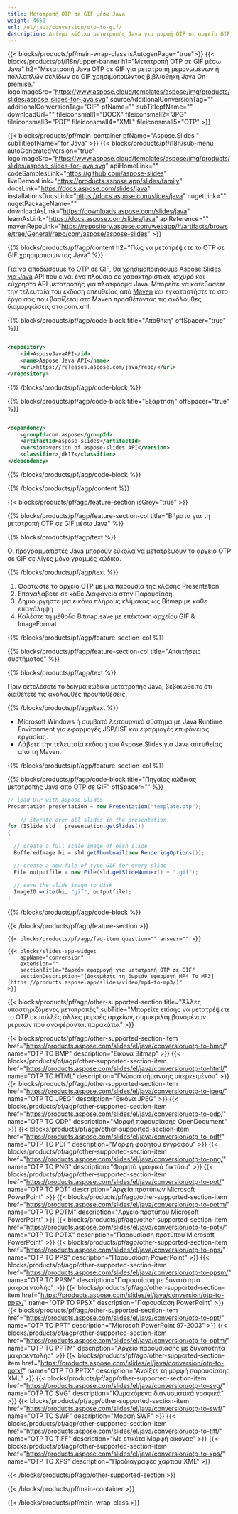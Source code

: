 ```yaml
---
title: Μετατροπή OTP σε GIF μέσω Java
weight: 4650
url: /el/java/conversion/otp-to-gif/ 
description: Δείγμα κώδικα μετατροπής Java για μορφή OTP σε αρχείο GIF. Χρησιμοποιήστε αυτό το παράδειγμα κώδικα για να εξαγάγετε παρουσιάσεις PowerPoint & OpenOffice σε GIF σε οποιαδήποτε εφαρμογή που βασίζεται σε Web ή Desktop Java.
---
```


{{< blocks/products/pf/main-wrap-class isAutogenPage="true">}}
{{< blocks/products/pf/i18n/upper-banner h1="Μετατροπή OTP σε GIF μέσω Java" h2="Μετατροπή Java OTP σε GIF για μετατροπή μεμονωμένων ή πολλαπλών σελίδων σε GIF χρησιμοποιώντας βιβλιοθήκη Java On-premise." logoImageSrc="https://www.aspose.cloud/templates/aspose/img/products/slides/aspose_slides-for-java.svg" sourceAdditionalConversionTag="" additionalConversionTag="GIF" pfName="" subTitlepfName="" downloadUrl="" fileiconsmall1="DOCX" fileiconsmall2="JPG" fileiconsmall3="PDF" fileiconsmall4="XML" fileiconsmall5="OTP" >}}

{{< blocks/products/pf/main-container pfName="Aspose.Slides " subTitlepfName="for Java" >}}
{{< blocks/products/pf/i18n/sub-menu autoGeneratedVersion="true" logoImageSrc="https://www.aspose.cloud/templates/aspose/img/products/slides/aspose_slides-for-java.svg" apiHomeLink="" codeSamplesLink="https://github.com/aspose-slides" liveDemosLink="https://products.aspose.app/slides/family" docsLink="https://docs.aspose.com/slides/java" installationsDocsLink="https://docs.aspose.com/slides/java" nugetLink="" nugetPackageName="" downloadAsLink="https://downloads.aspose.com/slides/java" learnAsLink="https://docs.aspose.com/slides/java" apiReference="" mavenRepoLink="https://repository.aspose.com/webapp/#/artifacts/browse/tree/General/repo/com/aspose/aspose-slides" >}}

{{% blocks/products/pf/agp/content h2="Πώς να μετατρέψετε το OTP σε GIF χρησιμοποιώντας Java" %}}

 Για να αποδώσουμε το OTP σε GIF, θα χρησιμοποιήσουμε
 [Aspose.Slides για Java](https://products.aspose.com/slides/el/java/)
 API που είναι ένα πλούσιο σε χαρακτηριστικά, ισχυρό και εύχρηστο API μετατροπής για πλατφόρμα Java. Μπορείτε να κατεβάσετε την τελευταία του έκδοση απευθείας από
 [Maven](https://repository.aspose.com/webapp/#/artifacts/browse/tree/General/repo/com/aspose/aspose-slides)
 και εγκαταστήστε το στο έργο σας που βασίζεται στο Maven προσθέτοντας τις ακόλουθες διαμορφώσεις στο pom.xml.

{{% blocks/products/pf/agp/code-block title="Αποθήκη" offSpacer="true" %}}

```xml

<repository>
    <id>AsposeJavaAPI</id>
    <name>Aspose Java API</name>
    <url>https://releases.aspose.com/java/repo/</url>
</repository>

```

{{% /blocks/products/pf/agp/code-block %}}

{{% blocks/products/pf/agp/code-block title="Εξάρτηση" offSpacer="true" %}}

```xml

<dependency>
    <groupId>com.aspose</groupId>
    <artifactId>aspose-slides</artifactId>
    <version>version of aspose-slides API</version>
    <classifier>jdk17</classifier>
</dependency>
```

{{% /blocks/products/pf/agp/code-block %}}

{{% /blocks/products/pf/agp/content %}}

{{< blocks/products/pf/agp/feature-section isGrey="true" >}}

{{% blocks/products/pf/agp/feature-section-col title="Βήματα για τη μετατροπή OTP σε GIF μέσω Java" %}}

{{% blocks/products/pf/agp/text %}}

 Οι προγραμματιστές Java μπορούν εύκολα να μετατρέψουν το αρχείο OTP σε GIF σε λίγες μόνο γραμμές κώδικα.

{{% /blocks/products/pf/agp/text %}}

1. Φορτώστε το αρχείο OTP με μια παρουσία της κλάσης Presentation
1. Επαναλάβετε σε κάθε Διαφάνεια στην Παρουσίαση
1. Δημιουργήστε μια εικόνα πλήρους κλίμακας ως Bitmap με κάθε επανάληψη
1. Καλέστε τη μέθοδο Bitmap.save με επέκταση αρχείου GIF & ImageFormat

{{% /blocks/products/pf/agp/feature-section-col %}}

{{% blocks/products/pf/agp/feature-section-col title="Απαιτήσεις συστήματος" %}}

{{% blocks/products/pf/agp/text %}}

 Πριν εκτελέσετε το δείγμα κώδικα μετατροπής Java, βεβαιωθείτε ότι διαθέτετε τις ακόλουθες προϋποθέσεις.

{{% /blocks/products/pf/agp/text %}}

- Microsoft Windows ή συμβατό λειτουργικό σύστημα με Java Runtime Environment για εφαρμογές JSP/JSF και εφαρμογές επιφάνειας εργασίας.
- Λάβετε την τελευταία έκδοση του Aspose.Slides για Java απευθείας από τη Maven.

{{% /blocks/products/pf/agp/feature-section-col %}}

{{% blocks/products/pf/agp/code-block title="Πηγαίος κώδικας μετατροπής Java από OTP σε GIF" offSpacer="" %}}

```cs
// load OTP with Aspose.Slides
Presentation presentation = new Presentation("template.otp");
   
    // iterate over all slides in the presentation
for (ISlide sld : presentation.getSlides()) 
{
  
  // create a full scale image of each slide
  BufferedImage bi = sld.getThumbnail(new RenderingOptions());

  // create a new file of type GIF for every slide
  File outputfile = new File(sld.getSlideNumber() + ".gif");
  
  // save the slide image to disk
  ImageIO.write(bi, "gif", outputfile);
}   

```

{{% /blocks/products/pf/agp/code-block %}}

{{< /blocks/products/pf/agp/feature-section >}}

    {{< blocks/products/pf/agp/faq-item question="" answer="" >}}
 

<!-- aboutfile Starts -->

<!-- aboutfile Ends -->

    {{< blocks/slides-app-widget 
        appName="conversion"
        extension=""
        sectionTitle="Δωρεάν εφαρμογή για μετατροπή OTP σε GIF" 
        sectionDescription="[Δοκιμάστε τη δωρεάν εφαρμογή MP4 To MP3](https://products.aspose.app/slides/video/mp4-to-mp3/)" 
    >}}
    
{{< blocks/products/pf/agp/other-supported-section title="Άλλες υποστηριζόμενες μετατροπές" subTitle="Μπορείτε επίσης να μετατρέψετε το OTP σε πολλές άλλες μορφές αρχείων, συμπεριλαμβανομένων μερικών που αναφέρονται παρακάτω." >}}

{{< blocks/products/pf/agp/other-supported-section-item href="https://products.aspose.com/slides/el/java/conversion/otp-to-bmp/" name="OTP TO BMP" description="Εικόνα Bitmap" >}}
{{< blocks/products/pf/agp/other-supported-section-item href="https://products.aspose.com/slides/el/java/conversion/otp-to-html/" name="OTP TO HTML" description="Γλώσσα σήμανσης υπερκειμένου" >}}
{{< blocks/products/pf/agp/other-supported-section-item href="https://products.aspose.com/slides/el/java/conversion/otp-to-jpeg/" name="OTP TO JPEG" description="Εικόνα JPEG" >}}
{{< blocks/products/pf/agp/other-supported-section-item href="https://products.aspose.com/slides/el/java/conversion/otp-to-odp/" name="OTP TO ODP" description="Μορφή παρουσίασης OpenDocument" >}}
{{< blocks/products/pf/agp/other-supported-section-item href="https://products.aspose.com/slides/el/java/conversion/otp-to-pdf/" name="OTP TO PDF" description="Μορφή φορητού εγγράφου" >}}
{{< blocks/products/pf/agp/other-supported-section-item href="https://products.aspose.com/slides/el/java/conversion/otp-to-png/" name="OTP TO PNG" description="Φορητά γραφικά δικτύου" >}}
{{< blocks/products/pf/agp/other-supported-section-item href="https://products.aspose.com/slides/el/java/conversion/otp-to-pot/" name="OTP TO POT" description="Αρχεία προτύπων Microsoft PowerPoint" >}}
{{< blocks/products/pf/agp/other-supported-section-item href="https://products.aspose.com/slides/el/java/conversion/otp-to-potm/" name="OTP TO POTM" description="Αρχείο προτύπου Microsoft PowerPoint" >}}
{{< blocks/products/pf/agp/other-supported-section-item href="https://products.aspose.com/slides/el/java/conversion/otp-to-potx/" name="OTP TO POTX" description="Παρουσίαση προτύπου Microsoft PowerPoint" >}}
{{< blocks/products/pf/agp/other-supported-section-item href="https://products.aspose.com/slides/el/java/conversion/otp-to-pps/" name="OTP TO PPS" description="Παρουσίαση PowerPoint" >}}
{{< blocks/products/pf/agp/other-supported-section-item href="https://products.aspose.com/slides/el/java/conversion/otp-to-ppsm/" name="OTP TO PPSM" description="Παρουσίαση με δυνατότητα μακροεντολής" >}}
{{< blocks/products/pf/agp/other-supported-section-item href="https://products.aspose.com/slides/el/java/conversion/otp-to-ppsx/" name="OTP TO PPSX" description="Παρουσίαση PowerPoint" >}}
{{< blocks/products/pf/agp/other-supported-section-item href="https://products.aspose.com/slides/el/java/conversion/otp-to-ppt/" name="OTP TO PPT" description="Microsoft PowerPoint 97-2003" >}}
{{< blocks/products/pf/agp/other-supported-section-item href="https://products.aspose.com/slides/el/java/conversion/otp-to-pptm/" name="OTP TO PPTM" description="Αρχείο παρουσίασης με δυνατότητα μακροεντολής" >}}
{{< blocks/products/pf/agp/other-supported-section-item href="https://products.aspose.com/slides/el/java/conversion/otp-to-pptx/" name="OTP TO PPTX" description="Ανοίξτε τη μορφή παρουσίασης XML" >}}
{{< blocks/products/pf/agp/other-supported-section-item href="https://products.aspose.com/slides/el/java/conversion/otp-to-svg/" name="OTP TO SVG" description="Κλιμακόμενα διανυσματικά γραφικά" >}}
{{< blocks/products/pf/agp/other-supported-section-item href="https://products.aspose.com/slides/el/java/conversion/otp-to-swf/" name="OTP TO SWF" description="Μορφή SWF" >}}
{{< blocks/products/pf/agp/other-supported-section-item href="https://products.aspose.com/slides/el/java/conversion/otp-to-tiff/" name="OTP TO TIFF" description="Με ετικέτα Μορφή εικόνας" >}}
{{< blocks/products/pf/agp/other-supported-section-item href="https://products.aspose.com/slides/el/java/conversion/otp-to-xps/" name="OTP TO XPS" description="Προδιαγραφές χαρτιού XML" >}}

{{< /blocks/products/pf/agp/other-supported-section >}}

{{< /blocks/products/pf/main-container >}}
    
{{< /blocks/products/pf/main-wrap-class >}}
